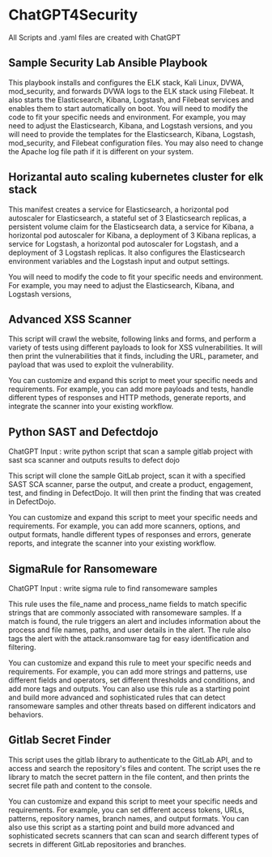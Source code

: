 # ChatGPT4Security
All Scripts and .yaml files are created with ChatGPT

## Sample Security Lab Ansible Playbook

This playbook installs and configures the ELK stack, Kali Linux, DVWA, mod_security, and forwards DVWA logs to the ELK stack using Filebeat. It also starts the Elasticsearch, Kibana, Logstash, and Filebeat services and enables them to start automatically on boot.
You will need to modify the code to fit your specific needs and environment. For example, you may need to adjust the Elasticsearch, Kibana, and Logstash versions, and you will need to provide the templates for the Elasticsearch, Kibana, Logstash, mod_security, and Filebeat configuration files. You may also need to change the Apache log file path if it is different on your system.

## Horizantal auto scaling kubernetes cluster for elk stack 
This manifest creates a service for Elasticsearch, a horizontal pod autoscaler for Elasticsearch, a stateful set of 3 Elasticsearch replicas, a persistent volume claim for the Elasticsearch data, a service for Kibana, a horizontal pod autoscaler for Kibana, a deployment of 3 Kibana replicas, a service for Logstash, a horizontal pod autoscaler for Logstash, and a deployment of 3 Logstash replicas. It also configures the Elasticsearch environment variables and the Logstash input and output settings.

You will need to modify the code to fit your specific needs and environment. For example, you may need to adjust the Elasticsearch, Kibana, and Logstash versions,

## Advanced XSS Scanner 
This script will crawl the website, following links and forms, and perform a variety of tests using different payloads to look for XSS vulnerabilities. It will then print the vulnerabilities that it finds, including the URL, parameter, and payload that was used to exploit the vulnerability.

You can customize and expand this script to meet your specific needs and requirements. For example, you can add more payloads and tests, handle different types of responses and HTTP methods, generate reports, and integrate the scanner into your existing workflow.

## Python SAST and Defectdojo 

ChatGPT Input : write python script that scan a sample gitlab project with sast sca scanner and outputs results to defect dojo


This script will clone the sample GitLab project, scan it with a specified SAST SCA scanner, parse the output, and create a product, engagement, test, and finding in DefectDojo. It will then print the finding that was created in DefectDojo.

You can customize and expand this script to meet your specific needs and requirements. For example, you can add more scanners, options, and output formats, handle different types of responses and errors, generate reports, and integrate the scanner into your existing workflow.

## SigmaRule for Ransomeware
ChatGPT Input : write sigma rule to find ransomeware samples

This rule uses the file_name and process_name fields to match specific strings that are commonly associated with ransomeware samples. If a match is found, the rule triggers an alert and includes information about the process and file names, paths, and user details in the alert. The rule also tags the alert with the attack.ransomware tag for easy identification and filtering.

You can customize and expand this rule to meet your specific needs and requirements. For example, you can add more strings and patterns, use different fields and operators, set different thresholds and conditions, and add more tags and outputs. You can also use this rule as a starting point and build more advanced and sophisticated rules that can detect ransomeware samples and other threats based on different indicators and behaviors.

## Gitlab Secret Finder
This script uses the gitlab library to authenticate to the GitLab API, and to access and search the repository's files and content. The script uses the re library to match the secret pattern in the file content, and then prints the secret file path and content to the console.

You can customize and expand this script to meet your specific needs and requirements. For example, you can set different access tokens, URLs, patterns, repository names, branch names, and output formats. You can also use this script as a starting point and build more advanced and sophisticated secrets scanners that can scan and search different types of secrets in different GitLab repositories and branches.


